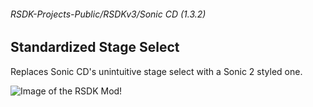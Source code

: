 ###### RSDK-Projects-Public/RSDKv3/Sonic CD (1.3.2)
## Standardized Stage Select

Replaces Sonic CD's unintuitive stage select with a Sonic 2 styled one.

![Image of the RSDK Mod!](Assets/LevelSelectCD.png)